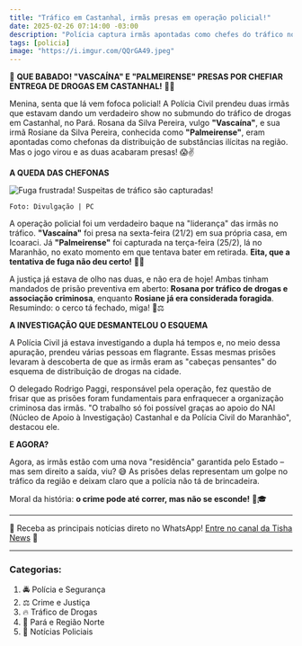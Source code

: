 ```yaml
---
title: "Tráfico em Castanhal, irmãs presas em operação policial!"
date: 2025-02-26 07:14:00 -03:00
description: "Polícia captura irmãs apontadas como chefes do tráfico no Pará! Vascaína e Palmeirense tentaram fugir, mas a casa caiu! 🚨"
tags: [policia]
image: "https://i.imgur.com/QQrGA49.jpeg"
---
```


📢 **QUE BABADO! "VASCAÍNA" E "PALMEIRENSE" PRESAS POR CHEFIAR ENTREGA DE DROGAS EM CASTANHAL!** 🚨🌟

Menina, senta que lá vem fofoca policial! A Polícia Civil prendeu duas irmãs que estavam dando um verdadeiro show no submundo do tráfico de drogas em Castanhal, no Pará. Rosana da Silva Pereira, vulgo **"Vascaína"**, e sua irmã Rosiane da Silva Pereira, conhecida como **"Palmeirense"**, eram apontadas como chefonas da distribuição de substâncias ilícitas na região. Mas o jogo virou e as duas acabaram presas! 😱✌️

**A QUEDA DAS CHEFONAS**

![Fuga frustrada! Suspeitas de tráfico são capturadas!](https://i.imgur.com/QQrGA49.jpeg)

    Foto: Divulgação | PC

A operação policial foi um verdadeiro baque na "liderança" das irmãs no tráfico. **"Vascaína"** foi presa na sexta-feira (21/2) em sua própria casa, em Icoaraci. Já **"Palmeirense"** foi capturada na terça-feira (25/2), lá no Maranhão, no exato momento em que tentava bater em retirada. **Eita, que a tentativa de fuga não deu certo!** 🚒🚂

A justiça já estava de olho nas duas, e não era de hoje! Ambas tinham mandados de prisão preventiva em aberto: **Rosana por tráfico de drogas e associação criminosa**, enquanto **Rosiane já era considerada foragida**. Resumindo: o cerco tá fechado, miga! 👀⚖️

**A INVESTIGAÇÃO QUE DESMANTELOU O ESQUEMA**

A Polícia Civil já estava investigando a dupla há tempos e, no meio dessa apuração, prendeu várias pessoas em flagrante. Essas mesmas prisões levaram à descoberta de que as irmãs eram as "cabeças pensantes" do esquema de distribuição de drogas na cidade.

O delegado Rodrigo Paggi, responsável pela operação, fez questão de frisar que as prisões foram fundamentais para enfraquecer a organização criminosa das irmãs. "O trabalho só foi possível graças ao apoio do NAI (Núcleo de Apoio à Investigação) Castanhal e da Polícia Civil do Maranhão", destacou ele.

**E AGORA?**

Agora, as irmãs estão com uma nova "residência" garantida pelo Estado – mas sem direito a saída, viu? 😅 As prisões delas representam um golpe no tráfico da região e deixam claro que a polícia não tá de brincadeira.

Moral da história: **o crime pode até correr, mas não se esconde!** 💪🎓

---

🌟 Receba as principais notícias direto no WhatsApp! <a href="https://www.whatsapp.com/channel/0029VaiPYBPLo4heVf0U3u2d" target="_blank" rel="noopener noreferrer">Entre no canal da Tisha News</a> 📲

---

### **Categorias:**  
1. 🚔 Polícia e Segurança  
2. ⚖️ Crime e Justiça  
3. 🔥 Tráfico de Drogas  
4. 📍 Pará e Região Norte  
5. 📰 Notícias Policiais
